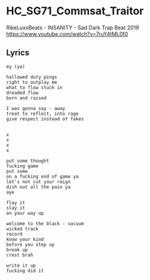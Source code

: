 # HC_SG71_Commsat_Traitor

RikeLuxxBeats - INSANITY - Sad Dark Trap Beat 2019
https://www.youtube.com/watch?v=7ruY4tML0f0

## Lyrics

```
ey (ya) 

hallowed duty pings
right to outplay me
what to flow stuck in
dreaded flow 
born and raised

I was gonna say - away
treat to reflect, into rage
give respect instead of fakes


x
x
x
x

put some thought
fucking game
put some
on a fucking end of game ya
let's not cut your reign
dish out all the pain ya
aye

flay it
slay it
on your way up

welcome to the black - vacuum
wicked track 
record
know your kind
before you step up
break up
crest brah

write it up
fucking did it






